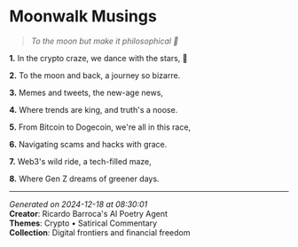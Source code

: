 # Moonwalk Musings

> *To the moon but make it philosophical 🚀*

**1.** In the crypto craze, we dance with the stars, 🌟


**2.** To the moon and back, a journey so bizarre.


**3.** Memes and tweets, the new-age news,


**4.** Where trends are king, and truth's a noose.


**5.** From Bitcoin to Dogecoin, we're all in this race,


**6.** Navigating scams and hacks with grace.


**7.** Web3's wild ride, a tech-filled maze,


**8.** Where Gen Z dreams of greener days.



---

*Generated on 2024-12-18 at 08:30:01*  
**Creator**: Ricardo Barroca's AI Poetry Agent  
**Themes**: Crypto • Satirical Commentary  
**Collection**: Digital frontiers and financial freedom